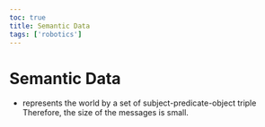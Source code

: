 ```yaml
---
toc: true
title: Semantic Data
tags: ['robotics']
---
```


# Semantic Data
- represents the world by a set of subject-predicate-object triple Therefore, the size of the messages is small.



